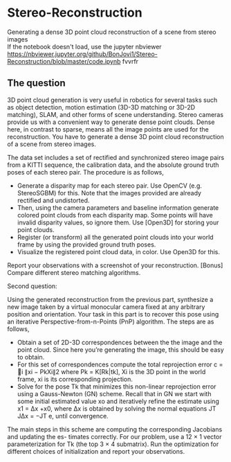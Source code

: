 # Stereo-Reconstruction
Generating a dense 3D point cloud reconstruction of a scene from stereo images \
If the notebook doesn't load, use the jupyter nbviewer  
https://nbviewer.jupyter.org/github/BonJovi1/Stereo-Reconstruction/blob/master/code.ipynb
fvvrfr
## The question

3D point cloud generation is very useful in robotics for several tasks such as object detection, motion estimation (3D-3D matching or 3D-2D matching), SLAM, and other forms of scene understanding. Stereo cameras provide us with a convenient way to generate dense point clouds. Dense here, in contrast to sparse, means all the image points are used for the reconstruction. You have to generate a dense 3D point cloud reconstruction of a scene from stereo images. 

The data set includes a set of rectified and synchronized stereo image pairs from a KITTI sequence, the calibration data, and the absolute ground truth poses of each stereo pair. The procedure is as follows,

- Generate a disparity map for each stereo pair. Use OpenCV (e.g. StereoSGBM) for this. Note that the images provided are already rectified and undistorted.
- Then, using the camera parameters and baseline information generate colored point clouds from each disparity map. Some points will have invalid disparity values, so ignore them. Use [Open3D] for storing your point clouds.
- Register (or transform) all the generated point clouds into your world frame by using the provided
ground truth poses.
- Visualize the registered point cloud data, in color. Use Open3D for this.

Report your observations with a screenshot of your reconstruction. 
[Bonus] Compare different stereo matching algorithms.

Second question:

Using the generated reconstruction from the previous part, synthesize a new image taken by a virtual monocular camera fixed at any arbitrary position and orientation. Your task in this part is to recover this pose using an iterative Perspective-from-n-Points (PnP) algorithm. The steps are as follows,
- Obtain a set of 2D-3D correspondences between the the image and the point cloud. Since here you’re generating the image, this should be easy to obtain. 
- For this set of correspondences compute the total reprojection error c = 􏰂i ∥xi − PkXi∥2 where Pk = K[Rk|tk], Xi is the 3D point in the world frame, xi is its corresponding projection. 
- Solve for the pose Tk that minimizes this non-linear reprojection error using a Gauss-Newton (GN) scheme. Recall that in GN we start with some initial estimated value xo and iteratively refine the estimate using x1 = ∆x +x0, where ∆x is obtained by solving the normal equations JT J∆x = −JT e, until convergence.

The main steps in this scheme are computing the corresponding Jacobians and updating the es- timates correctly. For our problem, use a 12 × 1 vector parameterization for Tk (the top 3 × 4 submatrix). Run the optimization for different choices of initialization and report your observations.
